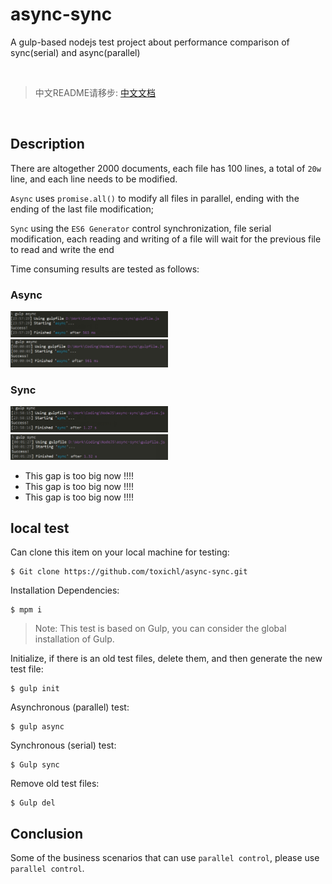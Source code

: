 # async-sync

A gulp-based nodejs test project about performance comparison of sync(serial) and async(parallel) 

<br>

> 中文README请移步: [中文文档](README_zh.md)

<br>


## Description

There are altogether 2000 documents, each file has 100 lines, a total of `20w` line, and each line needs to be modified.

`Async` uses `promise.all()` to modify all files in parallel, ending with the ending of the last file modification;

`Sync` using the `ES6 Generator` control synchronization, file serial modification, each reading and writing of a file  will wait for the previous file to read and write the end

Time consuming results are tested as follows:


### Async

<img style="width: 50%" src="result/async-01.png" alt="">
<img style="width: 50%" src="result/async-02.png" alt="">


### Sync
<img style="width: 50%" src="result/sync-01.png" alt="">
<img style="width: 50%" src="result/sync-02.png" alt="">

- This gap is too big now !!!!
- This gap is too big now !!!!
- This gap is too big now !!!!


## local test

Can clone this item on your local machine for testing:

```
$ Git clone https://github.com/toxichl/async-sync.git
```
Installation Dependencies:

```
$ mpm i
```

> Note: This test is based on Gulp, you can consider the global installation of Gulp.

Initialize, if there is an old test files, delete them, and then generate the new test file:

```
$ gulp init
```

Asynchronous (parallel) test:

```
$ gulp async
```

Synchronous (serial) test:

```
$ Gulp sync
```

Remove old test files:

```
$ Gulp del
```


## Conclusion

Some of the business scenarios that can use `parallel control`, please use `parallel control`.



